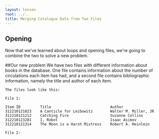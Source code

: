 ```yaml
---
layout: lesson
root: ../..
title: Merging Catalogue Data from Two Files 
---
```


## Opening
Now that we've learned about loops and opening files, we're going to combine the two to solve a new problem.

##Our new problem
We have two files with different information about books in the database. One file contains information about the number of circulations each item has had, and a second file contains bibliographic information, namely the title and author of each item. 

	The files look like this:

	File 1:
	
	Item ID			Title							Author
	312210121823	A Canticle for Leibowitz		Walter M. Miller, JR
	312210121212	Catching Fire					Suzanne Collins
	312210123281	I, Robot						Isaac Asimov
	312210121314	The Moon is a Harsh Mistress	Robert A. Heinlein

	File 2:


